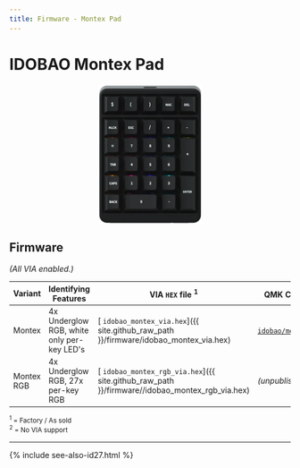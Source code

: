 ```yaml
---
title: Firmware - Montex Pad
---
```


# IDOBAO Montex Pad

<img src="../assets/img/idobao-id27.png" height="250" width="auto" style="display:block;margin-left:auto;margin-right:auto;">

## Firmware

*(All VIA enabled.)*

| Variant | Identifying Features  | VIA `HEX` file <sup>1</sup> | QMK Config<sup>2</sup> | Source Location |
|---------|-----------------------|-----------------------------|------------------------|:---------------:|
| Montex | 4x Underglow RGB, white only per-key LED's | [<i class="fas fa-microchip"></i> `idobao_montex_via.hex`]({{ site.github_raw_path }}/firmware/idobao_montex_via.hex) | [<i class="fas fa-cog"></i> `idobao/montex/v1`](https://config.qmk.fm/#/idobao/montex/v1/LAYOUT_numpad_6x5) | [<i class="fab fa-github"></i> QMK]({{ site.github_qmk_path }}/montex/v1) |
| Montex RGB    | 4x Underglow RGB, 27x per-key RGB                   | [<i class="fas fa-microchip"></i> `idobao_montex_rgb_via.hex`]({{ site.github_raw_path }}/firmware//idobao_montex_rgb_via.hex) | *(unpublished)* | *(unpublished)* |

<small class="text-muted"><sup>1</sup> = Factory / As sold<br>
<sup>2</sup> = <i class="fas fa-exclamation-triangle"></i> No VIA support</small>

---

{% include see-also-id27.html %}

